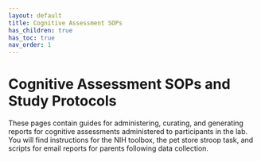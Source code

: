 ```yaml
---
layout: default
title: Cognitive Assessment SOPs
has_children: true
has_toc: true
nav_order: 1
---
```


# Cognitive Assessment SOPs and Study Protocols

These pages contain guides for administering, curating, and generating reports for cognitive assessments administered to participants in the lab. You will find instructions for the NIH toolbox, the pet store stroop task, and scripts for email reports for parents following data collection. 